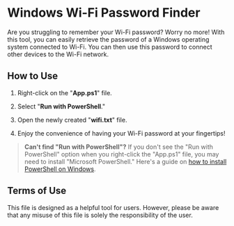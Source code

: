 # Windows Wi-Fi Password Finder

Are you struggling to remember your Wi-Fi password? Worry no more! With this tool, you can easily retrieve the password of a Windows operating system connected to Wi-Fi. You can then use this password to connect other devices to the Wi-Fi network.

## How to Use

1. Right-click on the "**App.ps1**" file.
2. Select "**Run with PowerShell**."

3. Open the newly created "**wifi.txt**" file.
4. Enjoy the convenience of having your Wi-Fi password at your fingertips!

> **Can't find "Run with PowerShell"?** If you don't see the "Run with PowerShell" option when you right-click the "App.ps1" file, you may need to install "Microsoft PowerShell." Here's a guide on [how to install PowerShell on Windows](https://learn.microsoft.com/en-us/powershell/scripting/install/installing-powershell-on-windows).

## Terms of Use

This file is designed as a helpful tool for users. However, please be aware that any misuse of this file is solely the responsibility of the user.